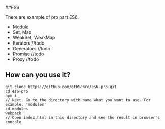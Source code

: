 ##ES6

There are example of pro part ES6.

* Module
* Set, Map
* WeakSet, WeakMap
* Iterators //todo
* Generators //todo
* Promise //todo
* Proxy //todo

## How can you use it?

```
git clone https://github.com/6thSence/es6-pro.git
cd es6-pro
npm i
// Next. Go to the directory with name what you want to use. For example, 'modules'
cd modules
webpack
// Open index.html in this directory and see the result in browser's concole
```

